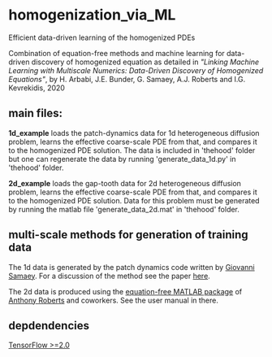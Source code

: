 # homogenization_via_ML
Efficient data-driven learning of the homogenized PDEs

Combination of equation-free methods and machine learning for data-driven discovery of homogenized equation as detailed in *"Linking Machine Learning with Multiscale Numerics: Data-Driven Discovery of Homogenized Equations"*, by H. Arbabi, J.E. Bunder, G. Samaey, A.J. Roberts and I.G. Kevrekidis, 2020


## main files:

**1d_example** loads the patch-dynamics data for 1d heterogeneous diffusion problem, learns the effective coarse-scale PDE from that, and compares it to the homogenized PDE solution. The data is included in 'thehood' folder but one can regenerate the data by running 'generate_data_1d.py' in 'thehood' folder.

**2d_example** loads the gap-tooth data for 2d heterogeneous diffusion problem, learns the effective coarse-scale PDE from that, and compares it to the homogenized PDE solution. Data for this problem must be generated by running the matlab file 'generate_data_2d.mat' in 'thehood' folder.


## multi-scale methods for generation of training data

The 1d data is generated by the patch dynamics code written by [Giovanni Samaey](https://giovannisamaey.wordpress.com/). For a discussion of the method see the paper [here](http://www.cs.kuleuven.ac.be/publicaties/rapporten/tw/TW411.pdf).


The 2d data is produced using the [equation-free MATLAB package](https://github.com/uoa1184615/EquationFreeGit) of [Anthony Roberts](http://www.maths.adelaide.edu.au/anthony.roberts/) and coworkers. See the user manual in there.


## depdendencies

[TensorFlow >=2.0](https://www.tensorflow.org/install)